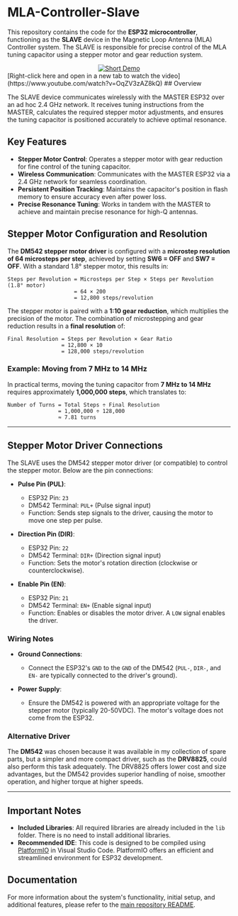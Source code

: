 
# MLA-Controller-Slave

This repository contains the code for the **ESP32 microcontroller**, functioning as the **SLAVE** device in the Magnetic Loop Antenna (MLA) Controller system. The SLAVE is responsible for precise control of the MLA tuning capacitor using a stepper motor and gear reduction system.
<div style="text-align: center;">
    <a href="https://www.youtube.com/watch?v=OqZV3zAZ8kQ" target="_blank">
        <img src="https://img.youtube.com/vi/OqZV3zAZ8kQ/maxresdefault.jpg" alt="Short Demo" />
    </a>
</div>
[Right-click here and open in a new tab to watch the video](https://www.youtube.com/watch?v=OqZV3zAZ8kQ)
## Overview

The SLAVE device communicates wirelessly with the MASTER ESP32 over an ad hoc 2.4 GHz network. It receives tuning instructions from the MASTER, calculates the required stepper motor adjustments, and ensures the tuning capacitor is positioned accurately to achieve optimal resonance.

## Key Features

- **Stepper Motor Control**: Operates a stepper motor with gear reduction for fine control of the tuning capacitor.
- **Wireless Communication**: Communicates with the MASTER ESP32 via a 2.4 GHz network for seamless coordination.
- **Persistent Position Tracking**: Maintains the capacitor's position in flash memory to ensure accuracy even after power loss.
- **Precise Resonance Tuning**: Works in tandem with the MASTER to achieve and maintain precise resonance for high-Q antennas.

## Stepper Motor Configuration and Resolution

The **DM542 stepper motor driver** is configured with a **microstep resolution of 64 microsteps per step**, achieved by setting **SW6 = OFF** and **SW7 = OFF**. With a standard 1.8° stepper motor, this results in:

```
Steps per Revolution = Microsteps per Step × Steps per Revolution (1.8° motor)
                     = 64 × 200
                     = 12,800 steps/revolution
```

The stepper motor is paired with a **1:10 gear reduction**, which multiplies the precision of the motor. The combination of microstepping and gear reduction results in a **final resolution** of:

```
Final Resolution = Steps per Revolution × Gear Ratio
                 = 12,800 × 10
                 = 128,000 steps/revolution
```

### Example: Moving from 7 MHz to 14 MHz

In practical terms, moving the tuning capacitor from **7 MHz to 14 MHz** requires approximately **1,000,000 steps**, which translates to:

```
Number of Turns = Total Steps ÷ Final Resolution
                = 1,000,000 ÷ 128,000
                ≈ 7.81 turns
```

---

## Stepper Motor Driver Connections

The SLAVE uses the DM542 stepper motor driver (or compatible) to control the stepper motor. Below are the pin connections:

- **Pulse Pin (PUL)**:
  - ESP32 Pin: `23`
  - DM542 Terminal: `PUL+` (Pulse signal input)
  - Function: Sends step signals to the driver, causing the motor to move one step per pulse.

- **Direction Pin (DIR)**:
  - ESP32 Pin: `22`
  - DM542 Terminal: `DIR+` (Direction signal input)
  - Function: Sets the motor's rotation direction (clockwise or counterclockwise).

- **Enable Pin (EN)**:
  - ESP32 Pin: `21`
  - DM542 Terminal: `EN+` (Enable signal input)
  - Function: Enables or disables the motor driver. A `LOW` signal enables the driver.

### Wiring Notes

- **Ground Connections**:
  - Connect the ESP32's `GND` to the `GND` of the DM542 (`PUL-`, `DIR-`, and `EN-` are typically connected to the driver's ground).

- **Power Supply**:
  - Ensure the DM542 is powered with an appropriate voltage for the stepper motor (typically 20-50VDC). The motor's voltage does not come from the ESP32.

### Alternative Driver

The **DM542** was chosen because it was available in my collection of spare parts, but a simpler and more compact driver, such as the **DRV8825**, could also perform this task adequately. The DRV8825 offers lower cost and size advantages, but the DM542 provides superior handling of noise, smoother operation, and higher torque at higher speeds.

---

## Important Notes

- **Included Libraries**: All required libraries are already included in the `lib` folder. There is no need to install additional libraries.
- **Recommended IDE**: This code is designed to be compiled using [PlatformIO](https://platformio.org/) in Visual Studio Code. PlatformIO offers an efficient and streamlined environment for ESP32 development.

## Documentation

For more information about the system's functionality, initial setup, and additional features, please refer to the [main repository README](https://github.com/HB9IIU/Magnetic-Loop-Antenna-Controller/tree/main).
